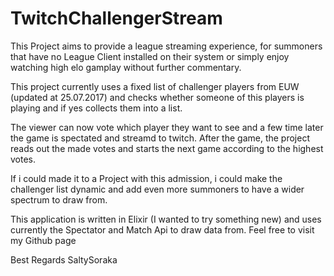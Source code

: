 # TwitchChallengerStream
This Project aims to provide a league streaming experience, for summoners that have no League Client installed on their system or simply enjoy watching high elo gamplay without further commentary.

This project currently uses a fixed list of challenger players from EUW (updated at 25.07.2017) and checks whether someone of this players is playing and if yes collects them into a list.

The viewer can now vote which player they want to see and a few time later the game is spectated and streamd to twitch.
After the game, the project reads out the made votes and starts the next game according to the highest votes.

If i could made it to a Project with this admission, i could make the challenger list dynamic and add even more summoners to have a wider spectrum to draw from.

This application is written in Elixir (I wanted to try something new) and uses currently the Spectator and Match Api to draw data from.
Feel free to visit my Github page

Best Regards
SaltySoraka
